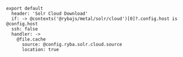 
    export default
      header: 'Solr Cloud Download'
      if: -> @contexts('@rybajs/metal/solr/cloud')[0]?.config.host is @config.host
      ssh: false
      handler: ->
        @file.cache
          source: @config.ryba.solr.cloud.source
          location: true
